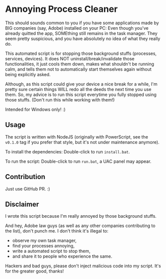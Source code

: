 # Annoying Process Cleaner

This should sounds common to you if you have some applications made by BIG companies (say, Adobe) installed on your PC:
Even though you've already quitted the app, SOMEthing still remains in the task manager.
They seem pretty suspicious, and you have absolutely no idea of what they really do.

This automated script is for stopping those background stuffs (processes, services, devices).
It does NOT uninstall/break/invalidate those functionalities, it just cools them down, makes what shouldn't be running calm, and tells them not to automatically start themselves again without being explicitly asked.

Although, as this script could give your device a nice break for a while, I'm pretty sure certain things WILL redo all the deeds the next time you use them.
So, my advice is to run this script everytime you fully stopped using those stuffs.
(Don't run this while working with them!)

Intended for Windows only! :)


## Usage

The script is written with NodeJS (originally with PowerScript, see the `v0.1.0` tag if you prefer that style, but it's not under maintenance anymore).

To install the dependencies: Double-click to run `install.bat`.

To run the script: Double-click to run `run.bat`, a UAC panel may appear.


## Contribution

Just use GitHub PR. :)


## Disclaimer

I wrote this script because I'm really annoyed by those background stuffs.

And hey, Adobe law guys (as well as any other companies contributing to the list), don't punch me.
I don't think it's illegal to:
- observe my own task manager,
- find your processes annoying,
- write a automated script to stop them,
- and share it to people who experience the same.

Hackers and bad guys, please don't inject malicious code into my script.
It's for the greater good, thanks!